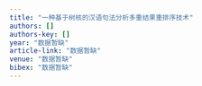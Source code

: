 ```yaml
---
title: "一种基于树核的汉语句法分析多重结果重排序技术"
authors: []
authors-key: []
year: "数据暂缺"
article-link: "数据暂缺"
venue: "数据暂缺"
bibex: "数据暂缺"
---
```

